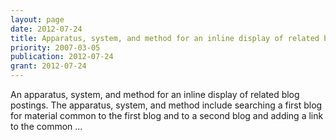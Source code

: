 ```yaml
---
layout: page
date: 2012-07-24
title: Apparatus, system, and method for an inline display of related blog postings
priority: 2007-03-05
publication: 2012-07-24
grant: 2012-07-24
---
```

An apparatus, system, and method for an inline display of related blog postings. The apparatus, system, and method include searching a first blog for material common to the first blog and to a second blog and adding a link to the common …